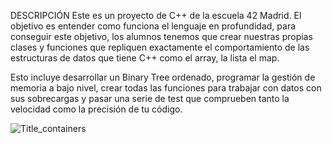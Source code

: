 DESCRIPCIÓN
Este es un proyecto de C++ de la escuela 42 Madrid. El objetivo es entender como funciona el lenguaje en profundidad, para conseguir este objetivo, los alumnos tenemos que crear nuestras propias clases y funciones que repliquen exactamente el comportamiento de las estructuras de datos que tiene C++ como el array, la lista el map.

Esto incluye desarrollar un Binary Tree ordenado, programar la gestión de memoria a bajo nivel, crear todas las funciones para trabajar con datos con sus sobrecargas y pasar una serie de test que comprueben tanto la velocidad como la precisión de tu código.

![Title_containers](https://github.com/user-attachments/assets/3be9e56a-580a-4484-abd8-9b87059bda8c)
